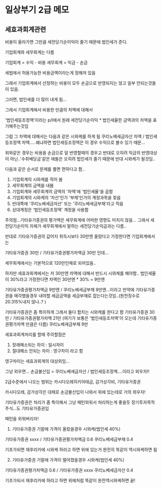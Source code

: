 # 일상부기 2급 메모

## 세효과회계관련

비용이 올라가면 그만큼 세전당기순이익이 줄기 때문에 법인세가 준다.

기업회계와 세무회계는 다름

기업회계 = 수익 - 비용
세무회계 = 익금 - 손금

세법에서 허용가능한 비용금액이라는게 정해져 있음

그래서 기업회계에서 산정하는 비용이 모두 손금으로 반영되지는 않고 일부 안되는것들이 있음.

그러면, 법인세를 더 많이 내게 됨...

그래서 기업회계에서 비용한 만큼의 차액에 대해서

'법인세등조정액'이라는 p/l에서 원래 세전당기순이익 * 법인세율한 금액과의 차액을 표기해주는것임

그럼 그 차액에 대해서는 다음과 같은 시와케를 하게 됨
쿠리노베세금자산 차액 / 법인세등조정액 차액.....왜냐하면 법인세등조정액은 이 경우 수익으로 볼수 있기 때문...

위와같은 경우는 비용을 손금으로 덜 반영할때의 경우고 반대로 오히려 익금의 반영대상이 아닌..'수취배당금'같은 애들은 오히려 법인세가 줄기 때문에
반대 시와케가 될것임..

다음과 같은 순서로 문제를 풀면 편하다고 함..
1. 기업회계의 시와케를 적어 봄
2. 세무회계의 금액을 내봄
3. 기업회계와 세무회계의 금액의 '차액'에 '법인세율'을 곱함
4. 기업회계의 시와케의 '자산'인가 '부채'인가의 계정과목을 찾음
5. 반대쪽에 '쿠리노베세금자산' 또는 '쿠리노배세금부채'라고 적음
6. 상대계정은 '법인세등조정액' 계정을 사용함

주의점...기타유가증권의 평가액은 세무회계에 어떠한 영향도 미치지 않음...
그래서 세전당기순이익 자체가 세무회계에서 말하는 세전당기순익금과는 다름..

반대로
기타유가증권의 값어지 취득시보다 30만엔 올랐다고 가정한다면 기업회계에서는

기타유가증권 30만 / 기타유가증권평가차액금 30만 인데...

세무회계에서는 기본적으로 120만인채로 되어있음..

하지만 세효과회계에서는 저 30만엔 차액에 대해서 반드시 시와케를 해야함..
법인세율이 30%라고 가정한다면
차액인 30만엔 * 30% = 9만엔

기타유가증권평가차액금 9만엔 / 쿠리노배세금부채 9만엔...이라고 만약에 기타유가증권을 매각했을경우 내야할 세금금액을 세금부채로 잡는다는것임..(원천징수로 20.315%내지 않나..? )

기타유가증권은 좀 특이하게 그래서 둘다 합치는 시와케를 한다고 함
기타유가증권 30만 / 기타유가증권평가차액 21만 (여기가 보통은 '법인세등조저액'이 오는데 기타유가증권평가차액 만큼은 다름)
                   쿠리노베세금부채 9만

세효과회계처리를 할때 주의할점은
1. 장래해소되는 차이 : 일시차이
2. 절대해소 안되는 차이 : 영구차이
라고 함

영구차이는 세효과회계의 대상외임...

그냥 외우면...
손금불산입 > 쿠리노베세금자산 / 법인세등조정액....이라고 외우자!!

2급수준에서 나오는 범위는
카시다오레히키아테금, 감가상각비, 기타유가증권

카시다오레, 감가상각은 대체로 손금불산입이 나와서 위에 있는데로 거의 외우자!

기타유가증권은 처리가 좀 특이해서 그냥 패턴외워서 처리하는게 좋을듯
장기투자목적주식...도 기타유가증권임

패턴을 외워버리자!
1. 기타유가증권 기말에 가격이 올랐을경우 시와케(법인세 40%)

기타유가증권 xxxx / 기타유가증권평가차액금 0.6
                   쿠리노베세금부채 0.4

기초가되면 재후리카에 시와케 하라고 하면 위에 있는거 완전히 똑같이 역시와케하면 됨

2. 기타유가증권 기말에 가격이 떨어졌을경우 시와케(법인세 40%)

기타유가증권평가차액금 0.6 / 기타유가증권 xxxx
쿠리노베세금자산 0.4

기초가되서 재후리카에 하라고 하면 위에처럼 똑같이 완전역시와케하면 끝!